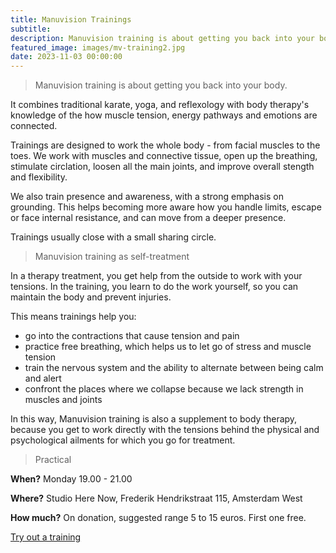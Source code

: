 ```yaml
---
title: Manuvision Trainings
subtitle: 
description: Manuvision training is about getting you back into your body. It combines the best from body therapy, yoga, and karate to help you learn more about your inner self.
featured_image: images/mv-training2.jpg
date: 2023-11-03 00:00:00
---
```


> Manuvision training is about getting you back into your body.

It combines traditional karate, yoga, and reflexology with body therapy's knowledge of the how muscle tension, energy pathways and emotions are connected.

Trainings are designed to work the whole body - from facial muscles to the toes.
We work with muscles and connective tissue, open up the breathing, stimulate circlation, loosen all the main joints, and improve overall stength and flexibility.

We also train presence and awareness, with a strong emphasis on grounding.
This helps becoming more aware how you handle limits, escape or face internal resistance, and can move from a deeper presence.

Trainings usually close with a small sharing circle.

> Manuvision training as self-treatment

In a therapy treatment, you get help from the outside to work with your tensions.
In the training, you learn to do the work yourself, so you can maintain the body and prevent injuries.

This means trainings help you:
* go into the contractions that cause tension and pain
* practice free breathing, which helps us to let go of  stress  and muscle tension
* train the nervous system and the ability to alternate between being calm and alert
* confront the places where we collapse because we lack strength in muscles and joints

In this way, Manuvision training is also a supplement to body therapy, because you get to work directly with the tensions behind the physical and psychological ailments for which you go for treatment.

> Practical

**When?** 
Monday 19.00 - 21.00

**Where?**
Studio Here Now, Frederik Hendrikstraat 115, Amsterdam West

**How much?**
On donation, suggested range 5 to 15 euros.
First one free.

<a href="/contact" class="button button--large">Try out a training</a>